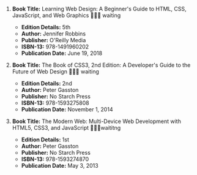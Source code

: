 1. **Book Title:** Learning Web Design: A Beginner's Guide to HTML, CSS, JavaScript, and Web Graphics 📒🔐🚫 waiting
   - **Edition Details:** 5th
   - **Author:** Jennifer Robbins
   - **Publisher:** O'Reilly Media
   - **ISBN-13:** 978-1491960202
   - **Publication Date:** June 19, 2018

2. **Book Title:** The Book of CSS3, 2nd Edition: A Developer's Guide to the Future of Web Design 📒🔐🚫 waiting
   - **Edition Details:** 2nd
   - **Author:** Peter Gasston
   - **Publisher:** No Starch Press
   - **ISBN-13:** 978-1593275808
   - **Publication Date:** November 1, 2014

3. **Book Title:** The Modern Web: Multi-Device Web Development with HTML5, CSS3, and JavaScript 📒🔐🚫waititng 
    - **Edition Details:** 1st
    - **Author:** Peter Gasston
    - **Publisher:** No Starch Press
    - **ISBN-13:** 978-1593274870
    - **Publication Date:** May 3, 2013
